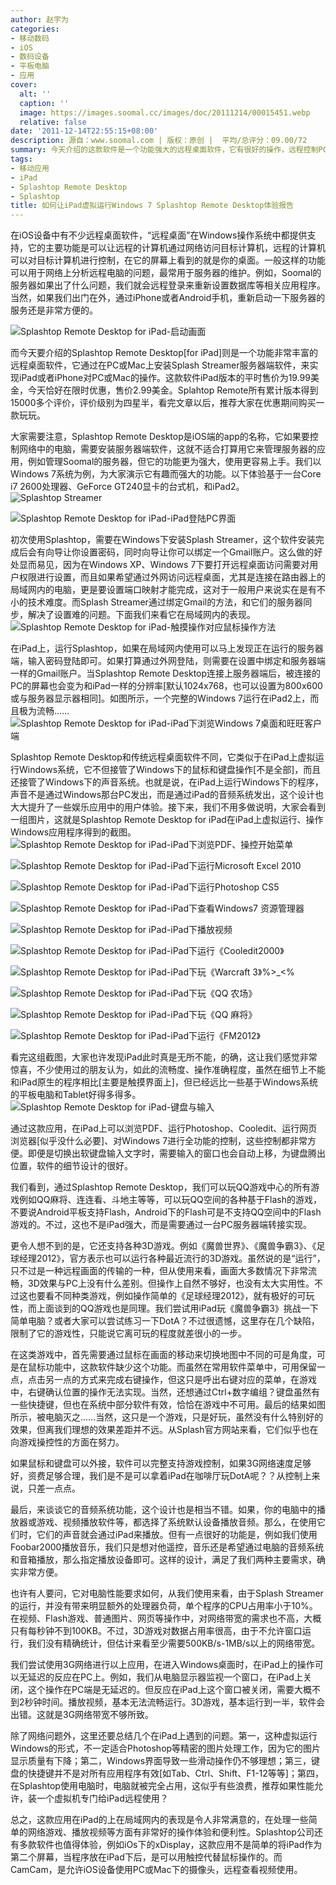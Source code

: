 ```yaml
---
author: 赵宇为
categories:
- 移动数码
- iOS
- 数码设备
- 平板电脑
- 应用
cover:
  alt: ''
  caption: ''
  image: https://images.soomal.cc/images/doc/20111214/00015451.webp
  relative: false
date: '2011-12-14T22:55:15+08:00'
description: 源自：www.soomal.com | 版权：原创 |  平均/总评分：09.00/72
summary: 今天介绍的这款软件是一个功能强大的远程桌面软件，它有很好的操作，远程控制PC或者Mac电脑，可以让Windows 7操作系统很好的在iPad下使用和被控制，它甚至可以支持流行的3D游戏、各种格式的视频播放、复杂的Flash游戏、Office或Windows下各种流行软件的应用，大多数情况下，它的表现都非常出色……
tags:
- 移动应用
- iPad
- Splashtop Remote Desktop
- Splashtop
title: 如何让iPad虚拟运行Windows 7 Splashtop Remote Desktop体验报告
---
```


在iOS设备中有不少远程桌面软件，“远程桌面”在Windows操作系统中都提供支持，它的主要功能是可以让远程的计算机通过网络访问目标计算机，远程的计算机可以对目标计算机进行控制，在它的屏幕上看到的就是你的桌面。一般这样的功能可以用于网络上分析远程电脑的问题，最常用于服务器的维护。例如，Soomal的服务器如果出了什么问题，我们就会远程登录来重新设置数据库等相关应用程序。当然，如果我们出门在外，通过iPhone或者Android手机，重新启动一下服务器的服务还是非常方便的。

![Splashtop Remote Desktop for iPad-启动画面](https://images.soomal.cc/images/doc/20111214/00015451.webp)




而今天要介绍的Splashtop Remote Desktop[for iPad]则是一个功能非常丰富的远程桌面软件，它通过在PC或Mac上安装Splash Streamer服务器端软件，来实现iPad或者iPhone对PC或Mac的操作。这款软件iPad版本的平时售价为19.99美金，今天恰好在限时优惠，售价2.99美金。Splahtop Remote所有累计版本得到15000多个评价，评价级别为四星半，看完文章以后，推荐大家在优惠期间购买一款玩玩。

大家需要注意，Splashtop Remote Desktop是iOS端的app的名称，它如果要控制网络中的电脑，需要安装服务器端软件，这就不适合打算用它来管理服务器的应用，例如管理Soomal的服务器，但它的功能更为强大，使用更容易上手。我们以Windows 7系统为例，为大家演示它有趣而强大的功能。以下体验基于一台Core i7 2600处理器、GeForce GT240显卡的台式机，和iPad2。
![Splashtop Streamer](https://images.soomal.cc/images/doc/20111214/00015466.webp)




![Splashtop Remote Desktop for iPad-iPad登陆PC界面](https://images.soomal.cc/images/doc/20111214/00015452.webp)




初次使用Splashtop，需要在Windows下安装Splash Streamer，这个软件安装完成后会有向导让你设置密码，同时向导让你可以绑定一个Gmail账户。这么做的好处显而易见，因为在Windows XP、Windows 7下要打开远程桌面访问需要对用户权限进行设置，而且如果希望通过外网访问远程桌面，尤其是连接在路由器上的局域网内的电脑，更是要设置端口映射才能完成，这对于一般用户来说实在是有不小的技术难度。而Splash Streamer通过绑定Gmail的方法，和它们的服务器同步，解决了设置难的问题。下面我们来看它在局域网内的表现。
![Splashtop Remote Desktop for iPad-触摸操作对应鼠标操作方法](https://images.soomal.cc/images/doc/20111214/00015453.webp)




在iPad上，运行Splashtop，如果在局域网内使用可以马上发现正在运行的服务器端，输入密码登陆即可。如果打算通过外网登陆，则需要在设置中绑定和服务器端一样的Gmail账户。当Splashtop Remote Desktop连接上服务器端后，被连接的PC的屏幕也会变为和iPad一样的分辨率[默认1024x768，也可以设置为800x600或与服务器显示器相同]。如图所示，一个完整的Windows 7运行在iPad2上，而且极为流畅……
![Splashtop Remote Desktop for iPad-iPad下浏览Windows 7桌面和旺旺客户端](https://images.soomal.cc/images/doc/20111214/00015454.webp)




Splashtop Remote Desktop和传统远程桌面软件不同，它类似于在iPad上虚拟运行Windows系统，它不但接管了Windows下的鼠标和键盘操作[不是全部]，而且还接管了Windows下的声音系统。也就是说，在iPad上运行Windows下的程序，声音不是通过Windows那台PC发出，而是通过iPad的音频系统发出，这个设计也大大提升了一些娱乐应用中的用户体验。接下来，我们不用多做说明，大家会看到一组图片，这就是Splashtop Remote Desktop for iPad在iPad上虚拟运行、操作Windows应用程序得到的截图。
![Splashtop Remote Desktop for iPad-iPad下浏览PDF、操控开始菜单](https://images.soomal.cc/images/doc/20111214/00015455.webp)




![Splashtop Remote Desktop for iPad-iPad下运行Microsoft Excel 2010](https://images.soomal.cc/images/doc/20111214/00015456.webp)




![Splashtop Remote Desktop for iPad-iPad下运行Photoshop CS5](https://images.soomal.cc/images/doc/20111214/00015458.webp)




![Splashtop Remote Desktop for iPad-iPad下查看Windows7 资源管理器](https://images.soomal.cc/images/doc/20111214/00015457.webp)




![Splashtop Remote Desktop for iPad-iPad下播放视频](https://images.soomal.cc/images/doc/20111214/00015464.webp)




![Splashtop Remote Desktop for iPad-iPad下运行《Cooledit2000》](https://images.soomal.cc/images/doc/20111214/00015462.webp)




![Splashtop Remote Desktop for iPad-iPad下玩《Warcraft 3》%>_<%](https://images.soomal.cc/images/doc/20111214/00015459.webp)




![Splashtop Remote Desktop for iPad-iPad下玩《QQ 农场》](https://images.soomal.cc/images/doc/20111214/00015460.webp)




![Splashtop Remote Desktop for iPad-iPad下玩《QQ 麻将》](https://images.soomal.cc/images/doc/20111214/00015461.webp)




![Splashtop Remote Desktop for iPad-iPad下运行《FM2012》](https://images.soomal.cc/images/doc/20111214/00015463.webp)




看完这组截图，大家也许发现iPad此时真是无所不能，的确，这让我们感觉非常惊喜，不少使用过的朋友认为，如此的流畅度、操作准确程度，虽然在细节上不能和iPad原生的程序相比[主要是触摸界面上]，但已经远比一些基于Windows系统的平板电脑和Tablet好得多得多。
![Splashtop Remote Desktop for iPad-键盘与输入](https://images.soomal.cc/images/doc/20111214/00015465.webp)




通过这款应用，在iPad上可以浏览PDF、运行Photoshop、Cooledit、运行网页浏览器[似乎没什么必要]、对Windows 7进行全功能的控制，这些控制都非常方便。即便是切换出软键盘输入文字时，需要输入的窗口也会自动上移，为键盘腾出位置，软件的细节设计的很好。

我们看到，通过Splashtop Remote Desktop，我们可以玩QQ游戏中心的所有游戏例如QQ麻将、连连看、斗地主等等，可以玩QQ空间的各种基于Flash的游戏，不要说Android平板支持Flash，Android下的Flash可是不支持QQ空间中的Flash游戏的。不过，这也不是iPad强大，而是需要通过一台PC服务器端转接实现。

更令人想不到的是，它还支持各种3D游戏。例如《魔兽世界》、《魔兽争霸3》、《足球经理2012》，官方表示也可以运行各种最近流行的3D游戏。虽然说的是“运行”，只不过是一种远程画面的传输的一种，但从使用来看，画面大多数情况下非常流畅，3D效果与PC上没有什么差别。但操作上自然不够好，也没有太大实用性。不过这也要看不同种类游戏，例如操作简单的《足球经理2012》，就有极好的可玩性，而上面谈到的QQ游戏也是同理。我们尝试用iPad玩《魔兽争霸3》挑战一下简单电脑？或者大家可以尝试练习一下DotA？不过很遗憾，这里存在几个缺陷，限制了它的游戏性，只能说它离可玩的程度就差很小的一步。

在这类游戏中，首先需要通过鼠标在画面的移动来切换地图中不同的可是角度，可是在鼠标功能中，这款软件缺少这个功能。而虽然在常用软件菜单中，可用保留一点，点击另一点的方式来完成右键操作，但这只是呼出右键对应的菜单，在游戏中，右键确认位置的操作无法实现。当然，还想通过Ctrl+数字编组？键盘虽然有一些快捷键，但也在系统中部分软件有效，恰恰在游戏中不可用。最后的结果如图所示，被电脑灭之……当然，这只是一个游戏，只是好玩，虽然没有什么特别好的效果，但离我们理想的效果差距并不远。从Splash官方网站来看，它们似乎也在向游戏操控性的方面在努力。

如果鼠标和键盘可以外接，软件可以完整支持游戏控制，如果3G网络速度足够好，资费足够合理，我们是不是可以拿着iPad在咖啡厅玩DotA呢？？从控制上来说，只差一点点。

最后，来谈谈它的音频系统功能，这个设计也是相当不错。如果，你的电脑中的播放器或游戏、视频播放软件等，都选择了系统默认设备播放音频。那么，在使用它们时，它们的声音就会通过iPad来播放。但有一点很好的功能是，例如我们使用Foobar2000播放音乐，我们只是想对他遥控，音乐还是希望通过电脑的音频系统和音箱播放，那么指定播放设备即可。这样的设计，满足了我们两种主要需求，确实非常方便。

也许有人要问，它对电脑性能要求如何，从我们使用来看，由于Splash Streamer的运行，并没有带来明显额外的处理器负荷，单个程序的CPU占用率小于10%。在视频、Flash游戏、普通图片、网页等操作中，对网络带宽的需求也不高，大概只有每秒钟不到100KB。不过，3D游戏对数据占用率很高，由于不允许窗口运行，我们没有精确统计，但估计来看至少需要500KB/s-1MB/s以上的网络带宽。

我们尝试使用3G网络进行以上应用，在进入Windows桌面时，在iPad上的操作可以无延迟的反应在PC上。例如，我们从电脑显示器监视一个窗口，在iPad上关闭，这个操作在PC端是无延迟的。但反应在iPad上这个窗口被关闭，需要大概不到2秒钟时间。播放视频，基本无法流畅运行。3D游戏，基本运行到一半，软件会出错。这就是3G网络带宽不够所致。

除了网络问题外，这里还要总结几个在iPad上遇到的问题。第一，这种虚拟运行Windows的形式，不一定适合Photoshop等精密的图片处理工作，因为它的图片显示质量有下降；第二，Windows界面导致一些滑动操作仍不够理想；第三，键盘的快捷键并不是对所有应用程序有效[如Tab、Ctrl、Shift、F1-12等等]；第四，在Splashtop使用电脑时，电脑就被完全占用，这似乎有些浪费，推荐如果性能允许，装一个虚拟机专门给iPad远程使用？

总之，这款应用在iPad的上在局域网内的表现是令人非常满意的，在处理一些简单的网络游戏、播放视频等方面有非常好的操作体验和便利性。Splashtop公司还有多款软件也值得体验，例如iOs下的xDisplay，这款应用不是简单的将iPad作为第二个屏幕，当程序放在iPad下后，是可以用触控代替鼠标操作的。而CamCam，是允许iOS设备使用PC或Mac下的摄像头，远程查看视频使用。